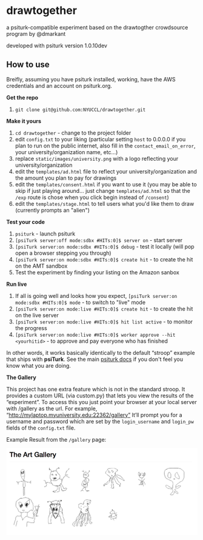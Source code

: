 drawtogether
============

a psiturk-compatible experiment based on the drawtogther crowdsource program by @dmarkant

developed with psiturk version 1.0.10dev

How to use
----------

Breifly, assuming you have psiturk installed, working, have the AWS credentials and an
account on psiturk.org.

**Get the repo**  

1. `git clone git@github.com:NYUCCL/drawtogether.git`  

**Make it yours**  

1. `cd drawtogether` - change to the project folder  
1. edit `config.txt` to your liking (particular setting `host` to 0.0.0.0 if you plan to run on the public internet, also fill in the `contact_email_on_error`, your university/organization name, etc...) 
1. replace `static/images/university.png` with a logo reflecting your university/organization
1. edit the `templates/ad.html` file to reflect your university/organization and the amount you plan to pay for drawings  
1. edit the `templates/consent.html` if you want to use it (you may be able to skip if just playing around... just change  `templates/ad.html` so that the `/exp` route is chose when you click begin instead of `/consent`)  
1. edit the `templates/stage.html` to tell users what you'd like them to draw (currently prompts an "alien")  

**Test your code**  

1. `psiturk` - launch psiturk  
1. `[psiTurk server:off mode:sdbx #HITs:0]$ server on` - start server  
1. `[psiTurk server:on mode:sdbx #HITs:0]$ debug` - test it locally  (will pop open a browser stepping you through)
1. `[psiTurk server:on mode:sdbx #HITs:0]$ create hit` - to create the hit on the AMT sandbox
1. Test the experiment by finding your listing on the Amazon sanbox

**Run live**  

1. If all is going well and looks how you expect, `[psiTurk server:on mode:sdbx #HITs:0]$ mode` - to switch to "live" mode  
1. `[psiTurk server:on mode:live #HITs:0]$ create hit` - to create the hit on the live server  
1. `[psiTurk server:on mode:live #HITs:0]$ hit list active` - to monitor the progress
1. `[psiTurk server:on mode:live #HITs:0]$ worker approve --hit <yourhitid>` - to approve and pay everyone who has finished


In other words, it works basically identically to the default “stroop” example that ships with **psiTurk**.
See the main [psiturk docs](http://psiturk.readthedocs.org/en/latest/) if you don't feel you know
what you are doing.

**The Gallery**  

This project has one extra feature which is not in the standard stroop.  It provides a 
custom URL (via custom.py) that lets you view the results of the “experiment”.  To access this 
you just point your browser at your local server with /gallery as the url.  For example, “http://mylaptop.myuniversity.edu:22362/gallery” It’ll prompt you for a username and password 
which are set by the `login_username` and `login_pw` fields of the `config.txt` file.


Example Result from the `/gallery` page:

<img src="https://raw.githubusercontent.com/NYUCCL/drawtogether/master/static/images/example.png">

